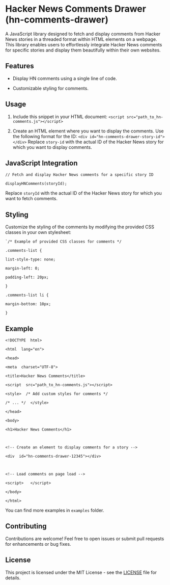 
  

# Hacker News Comments Drawer (hn-comments-drawer)

  

A JavaScript library designed to fetch and display comments from Hacker News stories in a threaded format within HTML elements on a webpage. This library enables users to effortlessly integrate Hacker News comments for specific stories and display them beautifully within their own websites.

  

## Features

  

- Display HN comments using a single line of code.

- Customizable styling for comments.

  

## Usage

  

1. Include this snippet in your HTML document:
`<script src="path_to_hn-comments.js"></script>`

  
  

2. Create an HTML element where you want to display the comments. Use the following format for the ID:
`<div id="hn-comments-drawer-story-id"></div>`
Replace `story-id` with the actual ID of the Hacker News story for which you want to display comments.

  
  

## JavaScript Integration

 

  

    // Fetch and display Hacker News comments for a specific story ID
    
    displayHNComments(storyId);

  

Replace `storyId` with the actual ID of the Hacker News story for which you want to fetch comments.

  

## Styling

  

Customize the styling of the comments by modifying the provided CSS classes in your own stylesheet:

    `/* Example of provided CSS classes for comments */
    
    .comments-list {
    
    list-style-type: none;
    
    margin-left: 0;
    
    padding-left: 20px;
    
    }

	.comments-list li {

	margin-bottom: 10px;

	}

  

## Example

	<!DOCTYPE  html>

	<html  lang="en">

	<head>

	<meta  charset="UTF-8">

	<title>Hacker News Comments</title>

	<script  src="path_to_hn-comments.js"></script>

	<style>  /* Add custom styles for comments */

	/* ... */  </style>

	</head>

	<body>

	<h1>Hacker News Comments</h1>

	  

	<!-- Create an element to display comments for a story -->

	<div  id="hn-comments-drawer-12345"></div>

	  

	<!-- Load comments on page load -->

	<script>   </script>

	</body>

	</html>

  

You can find more examples in `examples` folder.

  

## Contributing

  

Contributions are welcome! Feel free to open issues or submit pull requests for enhancements or bug fixes.

  

## License

  

This project is licensed under the MIT License - see the [LICENSE](https://chat.openai.com/c/LICENSE) file for details.